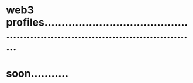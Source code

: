 # web3 profiles..................................................................................................
# soon...........
